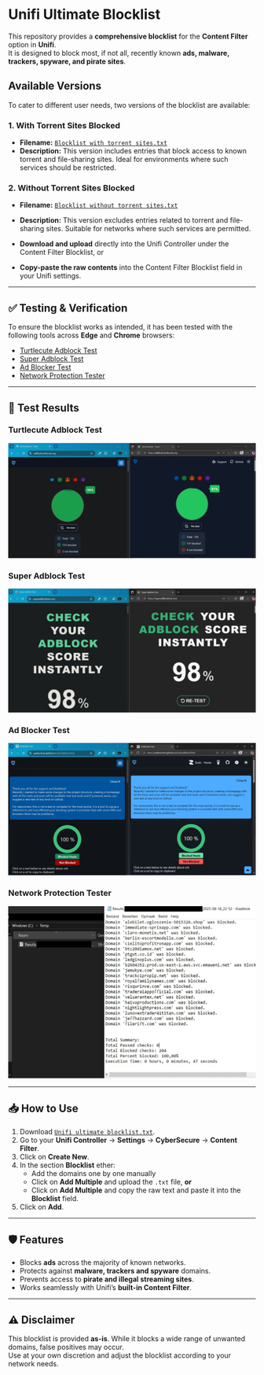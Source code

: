 # Unifi Ultimate Blocklist

This repository provides a **comprehensive blocklist** for the **Content Filter** option in **Unifi**.  
It is designed to block most, if not all, recently known **ads, malware, trackers, spyware, and pirate sites**.

## Available Versions

To cater to different user needs, two versions of the blocklist are available:

### 1. With Torrent Sites Blocked

- **Filename:** [`Blocklist with torrent sites.txt`](./Blocklist%20with%20torrent%20sites.txt)  
- **Description:** This version includes entries that block access to known torrent and file-sharing sites. Ideal for environments where such services should be restricted.

### 2. Without Torrent Sites Blocked

- **Filename:** [`Blocklist without torrent sites.txt`](./Blocklist%20without%20torrent%20sites.txt)  
- **Description:** This version excludes entries related to torrent and file-sharing sites. Suitable for networks where such services are permitted.

- **Download and upload** directly into the Unifi Controller under the Content Filter Blocklist, or  
- **Copy-paste the raw contents** into the Content Filter Blocklist field in your Unifi settings.

---

## ✅ Testing & Verification

To ensure the blocklist works as intended, it has been tested with the following tools across **Edge** and **Chrome** browsers:

- [Turtlecute Adblock Test](https://adblock.turtlecute.org/)  
- [Super Adblock Test](https://superadblocktest.com/)  
- [Ad Blocker Test](https://paileactivist.github.io/toolz/adblock.html)  
- [Network Protection Tester](https://itproexpert.com/network-protection-tester/)

---

## 📸 Test Results

### Turtlecute Adblock Test
![Turtlecute Test](Screenshots/TurtecuteAdblockTest.jpg)

### Super Adblock Test
![Super Adblock Test](Screenshots/SuperAdblockTest.jpeg)

### Ad Blocker Test
![Ad Blocker Test](Screenshots/AdBlockerTest.jpeg)

### Network Protection Tester
![Network Protection Test](Screenshots/NetworkProtectionTester.jpeg)

---

## 📥 How to Use

1. Download [`Unifi ultimate blocklist.txt`](./Unifi%20ultimate%20blocklist.txt).  
2. Go to your **Unifi Controller** → **Settings** → **CyberSecure** → **Content Filter**.  
3. Click on **Create New**.
4. In the section **Blocklist** ether:
   - Add the domains one by one manually
   - Click on **Add Multiple** and upload the `.txt` file, **or**
   - Click on **Add Multiple** and copy the raw text and paste it into the **Blocklist** field.  
6. Click on **Add**.

---

## 🛡️ Features

- Blocks **ads** across the majority of known networks.  
- Protects against **malware, trackers and spyware** domains.  
- Prevents access to **pirate and illegal streaming sites**.  
- Works seamlessly with Unifi’s **built-in Content Filter**.

---

## ⚠️ Disclaimer

This blocklist is provided **as-is**. While it blocks a wide range of unwanted domains, false positives may occur.  
Use at your own discretion and adjust the blocklist according to your network needs.
